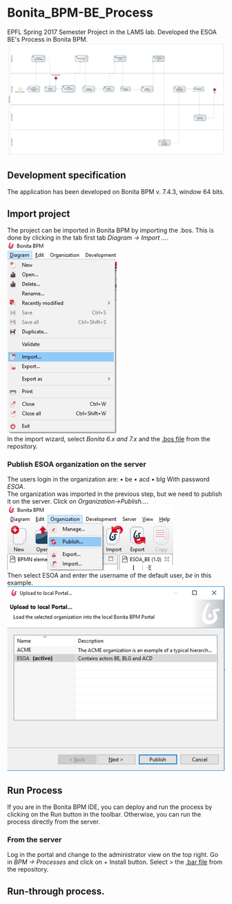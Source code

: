 # Bonita_BPM-BE_Process
EPFL Spring 2017 Semester Project in the LAMS lab. Developed the ESOA BE's Process in Bonita BPM.  
![BE_Process](https://github.com/EneaBell/Bonita_BPM-BE_Process/blob/master/ESOA_BE-1.0.png)  
## Development specification
The application has been developed on Bonita BPM v. 7.4.3, window 64 bits.
## Import project
The project can be imported in Bonita BPM by importing the .bos. This is done by clicking in the tab first tab *Diagram -> Import …*.  
![import_screenshot](https://github.com/EneaBell/Bonita_BPM-BE_Process/blob/master/img/import_1.PNG)  
In the import wizard, select *Bonita 6.x and 7.x* and the [.bos file](https://github.com/EneaBell/Bonita_BPM-BE_Process/blob/master/ESOA_BE-1.0.bos) from the repository.
 
### Publish ESOA organization on the server 
The users login in the organization are: 
•	be
•	acd
•	blg
With password *ESOA*.  
The organization was imported in the previous step, but we need to publish it on the server. Click on *Organization->Publish...*.  
![Publish_screenshot](https://github.com/EneaBell/Bonita_BPM-BE_Process/blob/master/img/import_org_publish.PNG)  
Then select ESOA and enter the username of the default user, *be* in this example.  
![Select_ESOA](https://github.com/EneaBell/Bonita_BPM-BE_Process/blob/master/img/ESOA_select.PNG)  

## Run Process
If you are in the Bonita BPM IDE, you can deploy and run the process by clicking on the Run button in the toolbar.
Otherwise, you can run the process directly from the server.
### From the server
Log in the portal and change to the administrator view on the top right. Go in *BPM ->  Processes* and click on + Install button. Select > the [.bar file](https://github.com/EneaBell/Bonita_BPM-BE_Process/blob/master/BE_StoryFlow--1.0.bar) from the repository.
## Run-through process.
